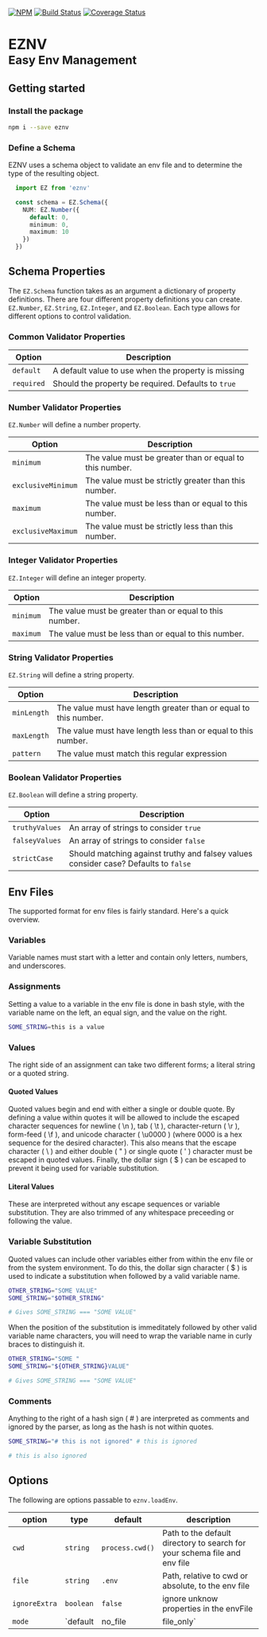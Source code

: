 [![NPM](https://img.shields.io/npm/v/eznv.svg)](https://www.npmjs.com/package/eznv)
[![Build Status](https://app.wercker.com/status/ec3f4b5f01f28116af446e14554db2e1/s/master)](https://app.wercker.com/project/byKey/ec3f4b5f01f28116af446e14554db2e1)
[![Coverage Status](https://coveralls.io/repos/github/codechaotic/eznv/badge.svg?branch=master)](https://coveralls.io/github/codechaotic/eznv?branch=master)

# **EZNV**<br /><small>Easy Env Management</small>

## Getting started

### Install the package

```sh
npm i --save eznv
```

### Define a Schema

EZNV uses a schema object to validate an env file and to determine the type of the resulting object.

```ts
  import EZ from 'eznv'

  const schema = EZ.Schema({
    NUM: EZ.Number({
      default: 0,
      minimum: 0,
      maximum: 10
    })
  })
```

## Schema Properties

The `EZ.Schema` function takes as an argument a dictionary of property definitions. There are four different property definitions you can create. `EZ.Number`, `EZ.String`, `EZ.Integer`, and `EZ.Boolean`. Each type allows for different options to control validation.

### Common Validator Properties

|Option|Description|
|---|---|
|`default`|A default value to use when the property is missing|
|`required`|Should the property be required. Defaults to `true`|

### Number Validator Properties

`EZ.Number` will define a number property.

|Option|Description|
|---|---|
|`minimum`|The value must be greater than or equal to this number.|
|`exclusiveMinimum`|The value must be strictly greater than this number.|
|`maximum`|The value must be less than or equal to this number.|
|`exclusiveMaximum`|The value must be strictly less than this number.|

### Integer Validator Properties

`EZ.Integer` will define an integer property.

|Option|Description|
|---|---|
|`minimum`|The value must be greater than or equal to this number.|
|`maximum`|The value must be less than or equal to this number.|

### String Validator Properties

`EZ.String` will define a string property.

|Option|Description|
|---|---|
|`minLength`|The value must have length greater than or equal to this number.|
|`maxLength`|The value must have length less than or equal to this number.|
|`pattern`|The value must match this regular expression|

### Boolean Validator Properties

`EZ.Boolean` will define a string property.

|Option|Description|
|---|---|
|`truthyValues`|An array of strings to consider `true`|
|`falseyValues`|An array of strings to consider `false`|
|`strictCase`|Should matching against truthy and falsey values consider case? Defaults to `false`|

## Env Files

The supported format for env files is fairly standard. Here's a quick overview.

### Variables

Variable names must start with a letter and contain only letters, numbers, and underscores.

### Assignments

Setting a value to a variable in the env file is done in bash style, with the variable name on the left, an equal sign, and the value on the right.

```sh
SOME_STRING=this is a value
```

### Values

The right side of an assignment can take two different forms; a literal string or a quoted string.

#### Quoted Values

Quoted values begin and end with either a single or double quote. By defining a value within quotes it will be allowed to include the escaped character sequences for newline ( \n ), tab ( \t ), character-return ( \r ), form-feed ( \f ), and unicode character ( \u0000 ) (where 0000 is a hex sequence for the desired character). This also means that the escape character ( \ ) and either double ( " ) or single quote ( ' ) character must be escaped in quoted values. Finally, the dollar sign ( $ ) can be escaped to prevent it being used for variable substitution.

#### Literal Values

These are interpreted without any escape sequences or variable substitution. They are also trimmed of any whitespace preceeding or following the value.

### Variable Substitution

Quoted values can include other variables either from within the env file or from the system environment. To do this, the dollar sign character ( $ ) is used to indicate a substitution when followed by a valid variable name.

```sh
OTHER_STRING="SOME VALUE"
SOME_STRING="$OTHER_STRING"

# Gives SOME_STRING === "SOME VALUE"
```

When the position of the substitution is immeditately followed by other valid variable name characters, you will need to wrap the variable name in curly braces to distinguish it.

```sh
OTHER_STRING="SOME "
SOME_STRING="${OTHER_STRING}VALUE"

# Gives SOME_STRING === "SOME VALUE"
```

### Comments

Anything to the right of a hash sign ( # ) are interpreted as comments and ignored by the parser, as long as the hash is not within quotes.

```sh
SOME_STRING="# this is not ignored" # this is ignored

# this is also ignored
```

## Options

The following are options passable to `eznv.loadEnv`.

|option|type|default|description|
|------|----|-------|-----------|
|`cwd`|`string`|`process.cwd()`|Path to the default directory to search for your schema file and env file|
|`file`|`string`|`.env`|Path, relative to cwd or absolute, to the env file|
|`ignoreExtra`|`boolean`|`false`|ignore unknow properties in the envFile|
|`mode`|`default | no_file | file_only`|`default`|configure whether use the file only, process.env only, or both
